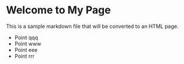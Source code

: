 # Welcome to My Page

This is a sample markdown file that will be converted to an HTML page.

- Point qqq
- Point www
- Point eee
- Point rrr